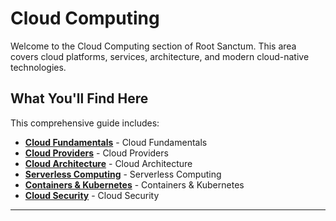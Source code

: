 # Cloud Computing

Welcome to the Cloud Computing section of Root Sanctum. This area covers cloud platforms, services, architecture, and modern cloud-native technologies.

## What You'll Find Here

This comprehensive guide includes:

- **[Cloud Fundamentals](./cloud-fundamentals.md)** - Cloud Fundamentals
- **[Cloud Providers](./cloud-providers.md)** - Cloud Providers
- **[Cloud Architecture](./cloud-architecture.md)** - Cloud Architecture
- **[Serverless Computing](./serverless-computing.md)** - Serverless Computing
- **[Containers & Kubernetes](./containers-kubernetes.md)** - Containers & Kubernetes
- **[Cloud Security](./cloud-security.md)** - Cloud Security

---
